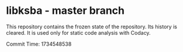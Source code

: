 # libksba - master branch

This repository contains the frozen state of the repository.
Its history is cleared. It is used only for static code
analysis with Codacy.

Commit Time: 1734548538